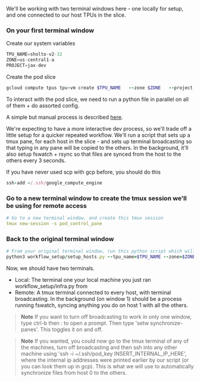 We'll be working with two terminal windows here - one locally for setup, and one connected to our host TPUs in the slice.

### On your first terminal window

Create our system variables

```javascript
TPU_NAME=sholto-v2-32
ZONE=us-central1-a
PROJECT=jax-dev
```

Create the pod slice
```ruby
gcloud compute tpus tpu-vm create $TPU_NAME   --zone $ZONE   --project $PROJECT --accelerator-type v2-32   --version tpu-vm-base
```

To interact with the pod slice, we need to run a python file in parallel on all of them + do assorted config. 

A simple but manual process is described [here](https://cloud.google.com/tpu/docs/jax-pods). 

We're expecting to have a more interactive dev process, so we'll trade off a little setup for a quicker repeated workflow. We'll run a script that sets up a tmux pane, for each host in the slice - and sets up terminal broadcasting so that typing in any pane will be copied to the others. In the background, it'll also setup fswatch + rsync so that files are synced from the host to the others every 3 seconds.

If you have never used scp with gcp before, you should do this

```ruby
ssh-add ~/.ssh/google_compute_engine
```

### Go to a new terminal window to create the tmux session we'll be using for remote access
```yaml
# Go to a new terminal window, and create this tmux session
tmux new-session -s pod_control_pane
```

### Back to the original terminal window
```ruby
# From your original terminal window, run this python script which will connect to the tmux session, create a window for every host in the TPU slice, setup terminal broadcasting. 
python3 workflow_setup/setup_hosts.py --tpu_name=$TPU_NAME --zone=$ZONE --project=$PROJECT
```
 
Now, we should have two terminals. 
- Local: The terminal one your local machine you just ran workflow_setup/infra.py from
- Remote: A tmux terminal connected to every host, with terminal broadcasting. In the background (on window 1) should be a process running fswatch, syncing anything you do on host 1 with all the others.

> **Note**
> If you want to turn off broadcasting to work in only one window, type ctrl-b then : to open a prompt. Then type 'setw synchronize-panes'. This toggles it on and off. 

> **Note**
> If you wanted, you could now go to the tmux terminal of any of the machines, turn off broadcasting and then ssh into any other machine using 'ssh -i ~/.ssh/pod_key INSERT_INTERNAL_IP_HERE', where the internal ip addresses were printed earlier by our script (or you can look them up in gcp). This is what we will use to automatically synchronize files from host 0 to the others.
